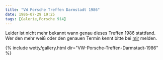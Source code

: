 ```yaml
---
title: "VW Porsche Treffen Darmstadt 1986"
date: 1986-07-29 19:25
tags: [Galerie,Porsche 914]
---
```

Leider ist nicht mehr bekannt wann genau dieses Treffen 1986 stattfand. Wer den mehr weiß oder den genauen Termin kennt bitte bei [mir](/about/) melden.

<!--more-->

{% include wetty/gallery.html dir="VW-Porsche-Treffen-Darmstadt-1986" %}

